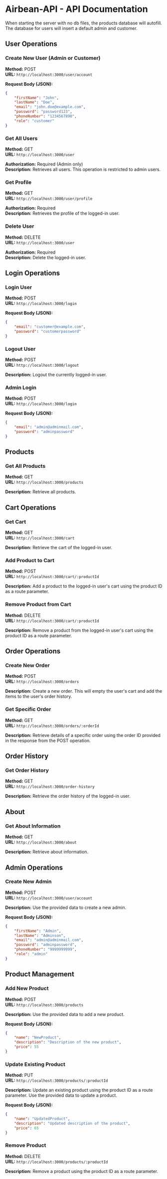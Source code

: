 # Airbean-API - API Documentation

When starting the server with no db files, the products database will autofill. The database for users will insert a default admin and customer.

## User Operations

### Create New User (Admin or Customer)

**Method:** POST  
**URL:** `http://localhost:3000/user/account`

**Request Body (JSON):**
```JSON
{
    "firstName": "John",
    "lastName": "Doe",
    "email": "john.doe@example.com",
    "password": "password123",
    "phoneNumber": "1234567890",
    "role": "customer"
}
```

### Get All Users

**Method:** GET  
**URL:** `http://localhost:3000/user`

**Authorization:** Required (Admin only)  
**Description:** Retrieves all users. This operation is restricted to admin users.

### Get Profile

**Method:** GET  
**URL:** `http://localhost:3000/user/profile`

**Authorization:** Required  
**Description:** Retrieves the profile of the logged-in user.

### Delete User

**Method:** DELETE  
**URL:** `http://localhost:3000/user`

**Authorization:** Required  
**Description:** Delete the logged-in user.

## Login Operations

### Login User

**Method:** POST  
**URL:** `http://localhost:3000/login`

**Request Body (JSON):**
```JSON
{
    "email": "customer@example.com",
    "password": "customerpassword"
}
```

### Logout User

**Method:** POST  
**URL:** `http://localhost:3000/logout`

**Description:** Logout the currently logged-in user.

### Admin Login

**Method:** POST  
**URL:** `http://localhost:3000/login`

**Request Body (JSON):**
```JSON
{
    "email": "admin@adminmail.com",
    "password": "adminpassword"
}
```

## Products

### Get All Products

**Method:** GET  
**URL:** `http://localhost:3000/products`

**Description:** Retrieve all products.

## Cart Operations

### Get Cart

**Method:** GET  
**URL:** `http://localhost:3000/cart`

**Description:** Retrieve the cart of the logged-in user.

### Add Product to Cart

**Method:** POST  
**URL:** `http://localhost:3000/cart/:productId`

**Description:** Add a product to the logged-in user's cart using the product ID as a route parameter.

### Remove Product from Cart

**Method:** DELETE  
**URL:** `http://localhost:3000/cart/:productId`

**Description:** Remove a product from the logged-in user's cart using the product ID as a route parameter.

## Order Operations

### Create New Order

**Method:** POST  
**URL:** `http://localhost:3000/orders`

**Description:** Create a new order. This will empty the user's cart and add the items to the user's order history.

### Get Specific Order

**Method:** GET  
**URL:** `http://localhost:3000/orders/:orderId`

**Description:** Retrieve details of a specific order using the order ID provided in the response from the POST operation.

## Order History

### Get Order History

**Method:** GET  
**URL:** `http://localhost:3000/order-history`

**Description:** Retrieve the order history of the logged-in user.

## About

### Get About Information

**Method:** GET  
**URL:** `http://localhost:3000/about`

**Description:** Retrieve about information.

## Admin Operations

### Create New Admin

**Method:** POST  
**URL:** `http://localhost:3000/user/account`

**Description:** Use the provided data to create a new admin.

**Request Body (JSON):**
```JSON
{
    "firstName": "Admin",
    "lastName": "Adminson",
    "email": "admin@adminmail.com",
    "password": "adminpassword",
    "phoneNumber": "9999999999",
    "role": "admin"
}
```

## Product Management

### Add New Product

**Method:** POST  
**URL:** `http://localhost:3000/products`

**Description:** Use the provided data to add a new product.

**Request Body (JSON):**
```JSON
{
    "name": "NewProduct",
    "description": "Description of the new product",
    "price": 55 
}
```

### Update Existing Product

**Method:** PUT  
**URL:** `http://localhost:3000/products/:productId`

**Description:** Update an existing product using the product ID as a route parameter. Use the provided data to update a product.

**Request Body (JSON):**
```JSON
{
    "name": "UpdatedProduct",
    "description": "Updated description of the product",
    "price": 65
}
```

### Remove Product

**Method:** DELETE  
**URL:** `http://localhost:3000/products/:productId`

**Description:** Remove a product using the product ID as a route parameter.
